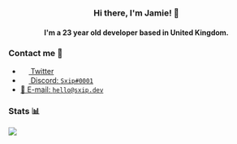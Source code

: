 <h3 align="center">Hi there, I'm Jamie! 👋</h2>
<h4 align="center">I'm a 23 year old developer based in United Kingdom.</h4>

### Contact me 💭

- <a href="https://twitter.com/itssxip"><img src="https://i.imgur.com/cfS8N9N.png" width=16 height=16 align="center" /> Twitter</a>
- <a href="#"><img src="https://i.imgur.com/Jz1AFfB.png" width=16 height=16 align="center" /> Discord: `Sxip#0001`</a>
- <a href="mailto:hello@sxip.dev">📩 E-mail: `hello@sxip.dev`</a>

### Stats 📊

<img src="https://github-readme-stats.vercel.app/api?username=sxip&show_icons=true&count_private=true">
